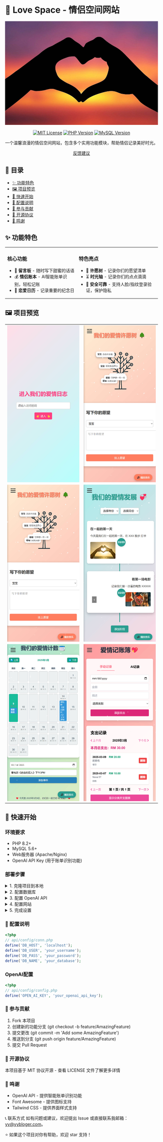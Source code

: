 # 💑 Love Space - 情侣空间网站

<div align="center">

![Love Space](icon.png)

[![MIT License](https://img.shields.io/badge/License-MIT-green.svg)](https://choosealicense.com/licenses/mit/)
[![PHP Version](https://img.shields.io/badge/PHP-8.2%2B-blue.svg)](https://www.php.net/)
[![MySQL Version](https://img.shields.io/badge/MySQL-5.6%2B-orange.svg)](https://www.mysql.com/)

一个温馨浪漫的情侣空间网站，包含多个实用功能模块，帮助情侣记录美好时光。

[反馈建议](https://github.com/yenyoong99/love_space/issues)

</div>

## 📑 目录

- [✨ 功能特色](#-功能特色)
- [🖼️ 项目预览](#-项目预览) 
- [🚀 快速开始](#-快速开始)
- [🔧 配置说明](#-配置说明)
- [🤝 参与贡献](#-参与贡献)
- [📝 开源协议](#-开源协议)
- [🙏 鸣谢](#-鸣谢)

## ✨ 功能特色

<table>
<tr>
<td>

### 核心功能
- 📝 **留言板** - 随时写下甜蜜的话语
- 💰 **情侣账本** - AI智能账单识别，轻松记账
- 📅 **恋爱日历** - 记录重要的纪念日

</td>
<td>

### 特色亮点
- 🌳 **许愿树** - 记录你们的愿望清单
- ⏳ **时光轴** - 记录你们的点点滴滴
- 🔐 **安全可靠** - 支持人脸/指纹登录验证，保护隐私

</td>
</tr>
</table>

## 🖼️ 项目预览

<table>
<tr>
<td><img src="preview/login.jpg" alt="登录预览"/></td>
<td><img src="preview/love_tree.jpg" alt="许愿树预览"/></td>
</tr>
<tr>
<td><img src="preview/love_tree.jpg" alt="许愿树预览"/></td>
<td><img src="preview/timeline.jpg" alt="时光轴预览"/></td>
</tr>
<tr>
<td><img src="preview/calendar.jpg" alt="日历预览"/></td>
<td><img src="preview/bill.jpg" alt="账单识别预览"/></td>
</tr>
</table>

## 🚀 快速开始

### 环境要求

- PHP 8.2+
- MySQL 5.6+
- Web服务器 (Apache/Nginx)
- OpenAI API Key (用于账单识别功能)

### 部署步骤

<details>
<summary>1. 克隆项目到本地</summary>

```bash
git clone https://github.com/yenyoong99/love_space.git
```
</details>

<details>
<summary>2. 配置数据库</summary>

- 创建新的数据库
- 导入 `database.sql` 文件
- 修改 `conn.php` 中的数据库配置
</details>

<details>
<summary>3. 配置 OpenAI API</summary>

- 在 `api/config/config.php` 中设置你的 OpenAI API Key
</details>

<details>
<summary>4. 配置网站</summary>

- 将项目文件上传到网站根目录
- 确保 `uploads` 目录有写入权限
- 配置网站域名指向项目目录
</details>

<details>
<summary>5. 完成设置</summary>

- 访问网站首页
- 使用默认密码登录（admin123）
- 建议首次登录后修改密码

```php
<?php
// api/verify_password.php
$correctPassword = "admin123";
```
</details>

### 🔧 配置说明
```php
<?php
// api/config/conn.php
define('DB_HOST', 'localhost');
define('DB_USER', 'your_username');
define('DB_PASS', 'your_password');
define('DB_NAME', 'your_database');
```

### OpenAI配置
```php
<?php
// api/config/config.php
define('OPEN_AI_KEY', 'your_openai_api_key');
```

### 🤝 参与贡献
1. Fork 本项目
2. 创建新的功能分支 (git checkout -b feature/AmazingFeature)
3. 提交更改 (git commit -m 'Add some AmazingFeature')
4. 推送到分支 (git push origin feature/AmazingFeature)
5. 提交 Pull Request

### 📝 开源协议
本项目基于 MIT 协议开源 - 查看 LICENSE 文件了解更多详情

### 🙏 鸣谢
- OpenAI API - 提供智能账单识别功能
- Font Awesome - 提供图标支持
- Tailwind CSS - 提供界面样式支持

📞 联系方式
如有问题或建议，欢迎提出 Issue 或直接联系我邮箱： [yy@yybloger.com](mailto:yy@yybloger.com)。

⭐️ 如果这个项目对你有帮助，欢迎 star 支持！

